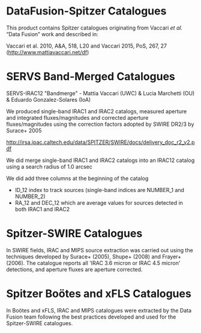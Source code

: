 DataFusion-Spitzer Catalogues
=============================

This product contains Spitzer catalogues originating from Vaccari *et al.* “Data
Fusion” work and described in:

Vaccari et al. 2010, A&A, 518, L20 and Vaccari 2015, PoS, 267, 27
(http://www.mattiavaccari.net/df)

# SERVS Band-Merged Catalogues

SERVS-IRAC12 "Bandmerge" - Mattia Vaccari (UWC) & Lucia Marchetti (OU)
& Eduardo Gonzalez-Solares (IoA)

We produced single-band IRAC1 and IRAC2 catalogs, measured aperture and
integrated fluxes/magnitudes and corrected aperture fluxes/magnitudes
using the correction factors adopted by SWIRE DR2/3 by Surace+ 2005

http://irsa.ipac.caltech.edu/data/SPITZER/SWIRE/docs/delivery_doc_r2_v2.pdf

We did merge single-band IRAC1 and IRAC2 catalogs into an IRAC12 catalog
using a search radius of 1.0 arcsec

We did add three columns at the beginning of the catalog

- ID_12 index to track sources (single-band indices are NUMBER_1 and
  NUMBER_2)
- RA_12 and DEC_12 which are average values for sources detected in both
  IRAC1 and IRAC2

# Spitzer-SWIRE Catalogues

In SWIRE fields, IRAC and MIPS source extraction was carried out using the
techniques developed by Surace+ (2005), Shupe+ (2008) and Frayer+ (2006).
The catalogue reports all 'IRAC 3.6 micron or IRAC 4.5 micron' detections,
and aperture fluxes are aperture corrected.

# Spitzer Boötes and xFLS Catalogues

In Boötes and xFLS, IRAC and MIPS catalogues were extracted by the Data Fusion team
following the best practices developed and used for the Spitzer-SWIRE catalogues.
